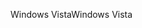 <span data-ttu-id="223b1-101">Windows Vista</span><span class="sxs-lookup"><span data-stu-id="223b1-101">Windows Vista</span></span>